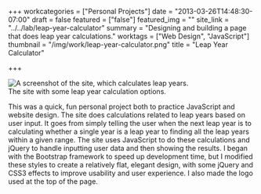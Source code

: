 +++
workcategories = ["Personal Projects"]
date = "2013-03-26T14:48:30-07:00"
draft = false
featured = ["false"]
featured_img = ""
site_link = "../../lab/leap-year-calculator"
summary = "Designing and building a page that does leap year calculations."
worktags = ["Web Design", "JavaScript"]
thumbnail = "/img/work/leap-year-calculator.png"
title = "Leap Year Calculator"

+++
<div class="text-center inline-image-container content-container-expanded">
  <img src="/img/work/leap-year-calculator.png" alt="A screenshot of the site, which calculates leap years." class="img-responsive img-center"></img>
  <div class="caption-container">
    <div class="inline-image-caption">The site with some leap year calculation options.</div>
  </div>
</div>

This was a quick, fun personal project both to practice JavaScript and website design. The site does calculations related to leap years based on user input. It goes from simply telling the user when the next leap year is to calculating whether a single year is a leap year to finding all the leap years within a given range. The site uses JavaScript to do these calculations and jQuery to handle inputting user data and then showing the results. I began with the Bootstrap framework to speed up development time, but I modified these styles to create a relatively flat, elegant design, with some jQuery and CSS3 effects to improve usability and user experience. I also made the logo used at the top of the page.

